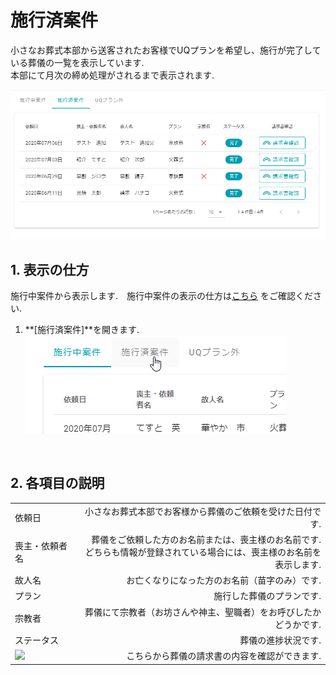 # 施行済案件

小さなお葬式本部から送客されたお客様でUQプランを希望し、施行が完了している葬儀の一覧を表示しています.  
本部にて月次の締め処理がされるまで表示されます.

 ![施行済案件](../asset/image/funeral_list/funeral_list_complete.png)
<br>

## 1. 表示の仕方  
施行中案件から表示します.　施行中案件の表示の仕方は[こちら](../yet/#1) をご確認ください.   

1. **[施行済案件]**を開きます.   
 ![施行済案件](../asset/image/funeral_list/select_funeral_list_complete.png)
<br>

  
## 2. 各項目の説明

|||
|:---------|------------------:|
|依頼日|小さなお葬式本部でお客様から葬儀のご依頼を受けた日付です.|
|喪主・依頼者名|葬儀をご依頼した方のお名前または、喪主様のお名前です.<br>どちらも情報が登録されている場合には、喪主様のお名前を表示します.|
|故人名|お亡くなりになった方のお名前（苗字のみ）です.|
|プラン|施行した葬儀のプランです.|
|宗教者|葬儀にて宗教者（お坊さんや神主、聖職者）をお呼びしたかどうかです.|
|ステータス|葬儀の進捗状況です.|
|<img src="../../asset/image/funeral_list/icon_seikyusho_check.png">|こちらから葬儀の請求書の内容を確認ができます.|
